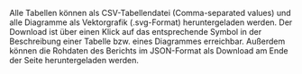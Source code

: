 Alle Tabellen können als CSV-Tabellendatei (Comma-separated values) und alle Diagramme als Vektorgrafik (.svg-Format) heruntergeladen werden. Der Download ist über einen Klick auf das entsprechende Symbol in der Beschreibung einer Tabelle bzw. eines Diagrammes erreichbar. Außerdem können die Rohdaten des Berichts im JSON-Format als Download am Ende der Seite heruntergeladen werden.
